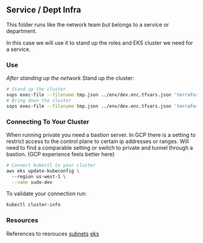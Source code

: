 ## Service / Dept Infra
This folder runs like the network team but belongs to a service or department. 

In this case we will use it to stand up the roles and EKS cluster we need for a service. 

### Use
*After standing up the network*
Stand up the cluster:
```sh
# Stand up the cluster
sops exec-file --filename tmp.json ../env/dev.enc.tfvars.json 'terraform apply --var-file={}'
# Bring down the cluster
sops exec-file --filename tmp.json ../env/dev.enc.tfvars.json 'terraform destroy --var-file={}'
```

### Connecting To Your Cluster
When running private you need a bastion server. In GCP there is a setting to restrict access to the control plane to certain ip addresses or ranges. Will need to find a comparable setting or switch to private and tunnel through a bastion. (GCP experience feels better here)
```sh
# Connect kubectl to your cluster
aws eks update-kubeconfig \                                                                  
  --region us-west-1 \
  --name sudo-dev
```

To validate your connection run:
```sh
kubectl cluster-info
```

### Resources
References to resrouces
[subnets](https://registry.terraform.io/providers/hashicorp/aws/latest/docs/resources/subnet)
[eks](https://registry.terraform.io/providers/hashicorp/aws/latest/docs/resources/eks_cluster#example-iam-role-for-eks-cluster)